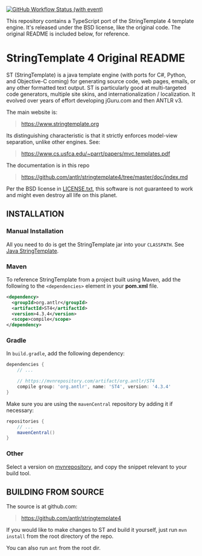 [![GitHub Workflow Status (with event)](https://img.shields.io/github/actions/workflow/status/mike-lischke/stringtemplate4-ts/nodejs.yml?style=for-the-badge&logo=github)](https://github.com/mike-lischke/stringtemplate4-ts/actions/workflows/nodejs.yml)

This repository contains a TypeScript port of the StringTemplate 4 template engine. It's released under the BSD license, like the original code. The original README is included below, for reference.

# StringTemplate 4 Original README

ST (StringTemplate) is a java template engine (with ports for C#, Python, and Objective-C coming) for generating source code, web pages, emails, or any other formatted text output. ST is particularly good at multi-targeted code generators, multiple site skins, and internationalization / localization.  It evolved over years of effort developing jGuru.com and then ANTLR v3.

The main website is:

> https://www.stringtemplate.org

Its distinguishing characteristic is that it strictly enforces
model-view separation, unlike other engines. See:

> https://www.cs.usfca.edu/~parrt/papers/mvc.templates.pdf

The documentation is in this repo

> https://github.com/antlr/stringtemplate4/tree/master/doc/index.md

Per the BSD license in [LICENSE.txt](LICENSE.txt), this software is not
guaranteed to work and might even destroy all life on this planet.

## INSTALLATION

### Manual Installation

All you need to do is get the StringTemplate jar into your `CLASSPATH`. See [Java StringTemplate](doc/java.md).

### Maven

To reference StringTemplate from a project built using Maven, add the following
to the `<dependencies>` element in your **pom.xml** file.

```xml
<dependency>
  <groupId>org.antlr</groupId>
  <artifactId>ST4</artifactId>
  <version>4.3.4</version>
  <scope>compile</scope>
</dependency>
```

### Gradle

In `build.gradle`, add the following dependency:

```groovy
dependencies {
    // ...

    // https://mvnrepository.com/artifact/org.antlr/ST4
    compile group: 'org.antlr', name: 'ST4', version: '4.3.4'
}
```

Make sure you are using the `mavenCentral` repository by adding it if necessary:

```groovy
repositories {
    // ...
    mavenCentral()
}
```

### Other

Select a version on [mvnrepository](https://mvnrepository.com/artifact/org.antlr/ST4),
and copy the snippet relevant to your build tool.

## BUILDING FROM SOURCE

The source is at github.com:

> https://github.com/antlr/stringtemplate4

If you would like to make changes to ST and build it yourself,
just run `mvn install` from the root directory of the repo.

You can also run `ant` from the root dir.
